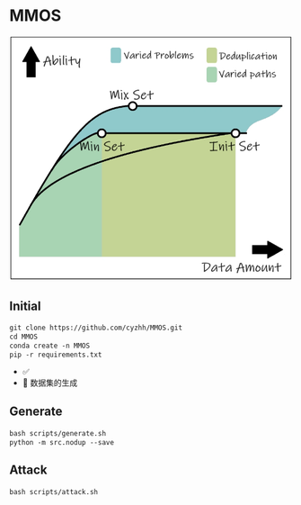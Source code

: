 # MMOS

![](./images/first_table.png)


## Initial

    git clone https://github.com/cyzhh/MMOS.git
    cd MMOS
    conda create -n MMOS 
    pip -r requirements.txt


- ✅ 
- 🔲 数据集的生成 

## Generate 

    bash scripts/generate.sh
    python -m src.nodup --save


## Attack

    bash scripts/attack.sh


